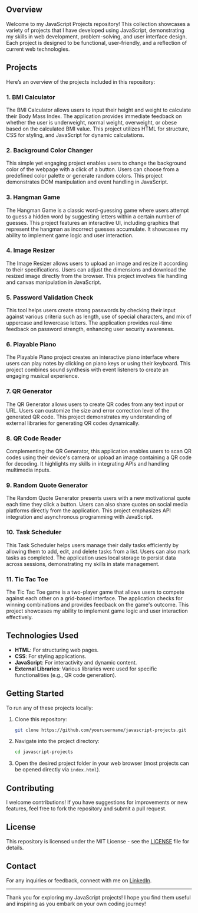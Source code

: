 ## Overview

Welcome to my JavaScript Projects repository! This collection showcases a variety of projects that I have developed using JavaScript, demonstrating my skills in web development, problem-solving, and user interface design. Each project is designed to be functional, user-friendly, and a reflection of current web technologies.

## Projects

Here’s an overview of the projects included in this repository:

### 1. BMI Calculator
The BMI Calculator allows users to input their height and weight to calculate their Body Mass Index. The application provides immediate feedback on whether the user is underweight, normal weight, overweight, or obese based on the calculated BMI value. This project utilizes HTML for structure, CSS for styling, and JavaScript for dynamic calculations.

### 2. Background Color Changer
This simple yet engaging project enables users to change the background color of the webpage with a click of a button. Users can choose from a predefined color palette or generate random colors. This project demonstrates DOM manipulation and event handling in JavaScript.

### 3. Hangman Game
The Hangman Game is a classic word-guessing game where users attempt to guess a hidden word by suggesting letters within a certain number of guesses. This project features an interactive UI, including graphics that represent the hangman as incorrect guesses accumulate. It showcases my ability to implement game logic and user interaction.

### 4. Image Resizer
The Image Resizer allows users to upload an image and resize it according to their specifications. Users can adjust the dimensions and download the resized image directly from the browser. This project involves file handling and canvas manipulation in JavaScript.

### 5. Password Validation Check
This tool helps users create strong passwords by checking their input against various criteria such as length, use of special characters, and mix of uppercase and lowercase letters. The application provides real-time feedback on password strength, enhancing user security awareness.

### 6. Playable Piano
The Playable Piano project creates an interactive piano interface where users can play notes by clicking on piano keys or using their keyboard. This project combines sound synthesis with event listeners to create an engaging musical experience.

### 7. QR Generator
The QR Generator allows users to create QR codes from any text input or URL. Users can customize the size and error correction level of the generated QR code. This project demonstrates my understanding of external libraries for generating QR codes dynamically.

### 8. QR Code Reader
Complementing the QR Generator, this application enables users to scan QR codes using their device's camera or upload an image containing a QR code for decoding. It highlights my skills in integrating APIs and handling multimedia inputs.

### 9. Random Quote Generator
The Random Quote Generator presents users with a new motivational quote each time they click a button. Users can also share quotes on social media platforms directly from the application. This project emphasizes API integration and asynchronous programming with JavaScript.

### 10. Task Scheduler
This Task Scheduler helps users manage their daily tasks efficiently by allowing them to add, edit, and delete tasks from a list. Users can also mark tasks as completed. The application uses local storage to persist data across sessions, demonstrating my skills in state management.

### 11. Tic Tac Toe
The Tic Tac Toe game is a two-player game that allows users to compete against each other on a grid-based interface. The application checks for winning combinations and provides feedback on the game's outcome. This project showcases my ability to implement game logic and user interaction effectively.

## Technologies Used

- **HTML**: For structuring web pages.
- **CSS**: For styling applications.
- **JavaScript**: For interactivity and dynamic content.
- **External Libraries**: Various libraries were used for specific functionalities (e.g., QR code generation).

## Getting Started

To run any of these projects locally:

1. Clone this repository:
   ```bash
   git clone https://github.com/yourusername/javascript-projects.git
   ```

2. Navigate into the project directory:
   ```bash
   cd javascript-projects
   ```

3. Open the desired project folder in your web browser (most projects can be opened directly via `index.html`).

## Contributing

I welcome contributions! If you have suggestions for improvements or new features, feel free to fork the repository and submit a pull request.

## License

This repository is licensed under the MIT License - see the [LICENSE](LICENSE) file for details.

## Contact

For any inquiries or feedback, connect with me on [LinkedIn](https://www.linkedin.com/in/padmach-behera/).

---

Thank you for exploring my JavaScript projects! I hope you find them useful and inspiring as you embark on your own coding journey!

